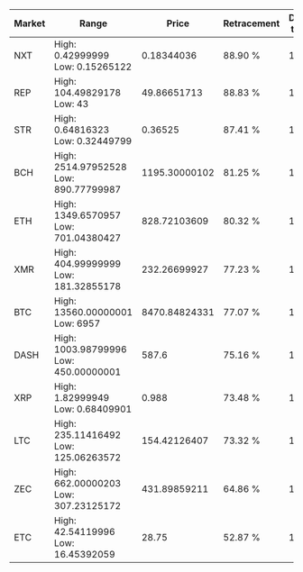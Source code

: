 | Market | Range | Price| Retracement | Doubles to 50% |
| --- | --- | --- | --- | --- |
| NXT | High: 0.42999999<br />Low: 0.15265122 | 0.18344036 | 88.90 % | 1.59 |
| REP | High: 104.49829178<br />Low: 43 | 49.86651713 | 88.83 % | 1.48 |
| STR | High: 0.64816323<br />Low: 0.32449799 | 0.36525 | 87.41 % | 1.33 |
| BCH | High: 2514.97952528<br />Low: 890.77799987 | 1195.30000102 | 81.25 % | 1.42 |
| ETH | High: 1349.6570957<br />Low: 701.04380427 | 828.72103609 | 80.32 % | 1.24 |
| XMR | High: 404.99999999<br />Low: 181.32855178 | 232.26699927 | 77.23 % | 1.26 |
| BTC | High: 13560.00000001<br />Low: 6957 | 8470.84824331 | 77.07 % | 1.21 |
| DASH | High: 1003.98799996<br />Low: 450.00000001 | 587.6 | 75.16 % | 1.24 |
| XRP | High: 1.82999949<br />Low: 0.68409901 | 0.988 | 73.48 % | 1.27 |
| LTC | High: 235.11416492<br />Low: 125.06263572 | 154.42126407 | 73.32 % | 1.17 |
| ZEC | High: 662.00000203<br />Low: 307.23125172 | 431.89859211 | 64.86 % | 1.12 |
| ETC | High: 42.54119996<br />Low: 16.45392059 | 28.75 | 52.87 % | 1.03 |

